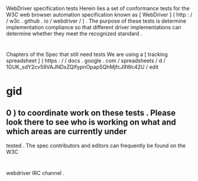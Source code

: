 #
WebDriver
specification
tests
Herein
lies
a
set
of
conformance
tests
for
the
W3C
web
browser
automation
specification
known
as
[
WebDriver
]
(
http
:
/
/
w3c
.
github
.
io
/
webdriver
/
)
.
The
purpose
of
these
tests
is
determine
implementation
compliance
so
that
different
driver
implementations
can
determine
whether
they
meet
the
recognized
standard
.
#
#
Chapters
of
the
Spec
that
still
need
tests
We
are
using
a
[
tracking
spreadsheet
]
(
https
:
/
/
docs
.
google
.
com
/
spreadsheets
/
d
/
1GUK_sdY2cv59VAJNDxZQIfypnOpapSQhMjfcJ9Wc42U
/
edit
#
gid
=
0
)
to
coordinate
work
on
these
tests
.
Please
look
there
to
see
who
is
working
on
what
and
which
areas
are
currently
under
-
tested
.
The
spec
contributors
and
editors
can
frequently
be
found
on
the
W3C
#
webdriver
IRC
channel
.
